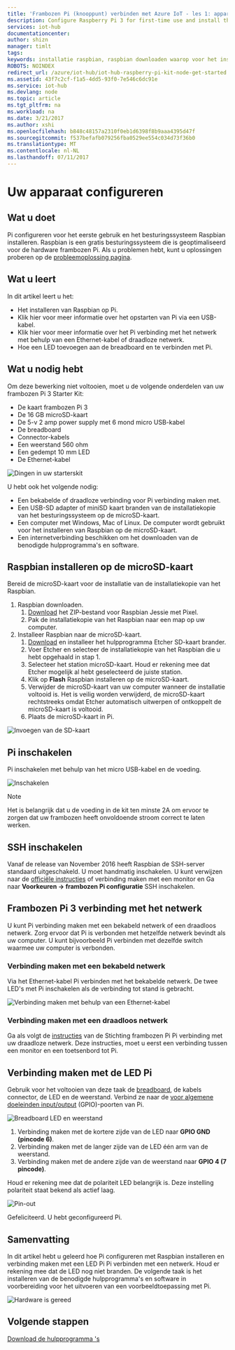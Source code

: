 ```yaml
---
title: 'Frambozen Pi (knooppunt) verbinden met Azure IoT - les 1: apparaat configureren | Microsoft Docs'
description: Configure Raspberry Pi 3 for first-time use and install the Raspbian OS, a free operating system that is optimized for the Raspberry Pi hardware.
services: iot-hub
documentationcenter: 
author: shizn
manager: timlt
tags: 
keywords: installatie raspbian, raspbian downloaden waarop voor het installeren van raspbian, raspbian setup, raspberry pi installeren raspbian, raspberry pi installeren os, raspberry pi sd-kaart installeren, frambozen pi verbinding maken, verbinding maken met raspberry pi raspberry pi connectiviteit
ROBOTS: NOINDEX
redirect_url: /azure/iot-hub/iot-hub-raspberry-pi-kit-node-get-started
ms.assetid: 43f7c2cf-f1a5-4dd5-93f0-7e546c6dc91e
ms.service: iot-hub
ms.devlang: node
ms.topic: article
ms.tgt_pltfrm: na
ms.workload: na
ms.date: 3/21/2017
ms.author: xshi
ms.openlocfilehash: b848c48157a2310f0eb1d6398f8b9aaa4395d47f
ms.sourcegitcommit: f537befafb079256fba0529ee554c034d73f36b0
ms.translationtype: MT
ms.contentlocale: nl-NL
ms.lasthandoff: 07/11/2017
---
```

# <a name="configure-your-device"></a>Uw apparaat configureren
## <a name="what-you-will-do"></a>Wat u doet
Pi configureren voor het eerste gebruik en het besturingssysteem Raspbian installeren. Raspbian is een gratis besturingssysteem die is geoptimaliseerd voor de hardware frambozen Pi. Als u problemen hebt, kunt u oplossingen proberen op de [probleemoplossing pagina](iot-hub-raspberry-pi-kit-node-troubleshooting.md).

## <a name="what-you-will-learn"></a>Wat u leert
In dit artikel leert u het:

* Het installeren van Raspbian op Pi.
* Klik hier voor meer informatie over het opstarten van Pi via een USB-kabel.
* Klik hier voor meer informatie over het Pi verbinding met het netwerk met behulp van een Ethernet-kabel of draadloze netwerk.
* Hoe een LED toevoegen aan de breadboard en te verbinden met Pi.

## <a name="what-you-will-need"></a>Wat u nodig hebt
Om deze bewerking niet voltooien, moet u de volgende onderdelen van uw frambozen Pi 3 Starter Kit:

* De kaart frambozen Pi 3
* De 16 GB microSD-kaart
* De 5-v 2 amp power supply met 6 mond micro USB-kabel
* De breadboard
* Connector-kabels
* Een weerstand 560 ohm
* Een gedempt 10 mm LED
* De Ethernet-kabel

![Dingen in uw starterskit](media/iot-hub-raspberry-pi-lessons/lesson1/starter_kit.jpg)

U hebt ook het volgende nodig:

* Een bekabelde of draadloze verbinding voor Pi verbinding maken met.
* Een USB-SD adapter of miniSD kaart branden van de installatiekopie van het besturingssysteem op de microSD-kaart.
* Een computer met Windows, Mac of Linux. De computer wordt gebruikt voor het installeren van Raspbian op de microSD-kaart.
* Een internetverbinding beschikken om het downloaden van de benodigde hulpprogramma's en software.

## <a name="install-raspbian-on-the-microsd-card"></a>Raspbian installeren op de microSD-kaart
Bereid de microSD-kaart voor de installatie van de installatiekopie van het Raspbian.

1. Raspbian downloaden.
   1. [Download](https://www.raspberrypi.org/downloads/raspbian/) het ZIP-bestand voor Raspbian Jessie met Pixel.
   2. Pak de installatiekopie van het Raspbian naar een map op uw computer.
2. Installeer Raspbian naar de microSD-kaart.
   1. [Download](https://www.etcher.io) en installeer het hulpprogramma Etcher SD-kaart brander.
   2. Voer Etcher en selecteer de installatiekopie van het Raspbian die u hebt opgehaald in stap 1.
   3. Selecteer het station microSD-kaart.
      Houd er rekening mee dat Etcher mogelijk al hebt geselecteerd de juiste station.
   4. Klik op **Flash** Raspbian installeren op de microSD-kaart.
   5. Verwijder de microSD-kaart van uw computer wanneer de installatie voltooid is.
      Het is veilig worden verwijderd, de microSD-kaart rechtstreeks omdat Etcher automatisch uitwerpen of ontkoppelt de microSD-kaart is voltooid.
   6. Plaats de microSD-kaart in Pi.

![Invoegen van de SD-kaart](media/iot-hub-raspberry-pi-lessons/lesson1/insert_sdcard.jpg)

## <a name="turn-on-pi"></a>Pi inschakelen
Pi inschakelen met behulp van het micro USB-kabel en de voeding.

![Inschakelen](media/iot-hub-raspberry-pi-lessons/lesson1/micro_usb_power_on.jpg)

> [!NOTE]
> Het is belangrijk dat u de voeding in de kit ten minste 2A om ervoor te zorgen dat uw frambozen heeft onvoldoende stroom correct te laten werken.

## <a name="enable-ssh"></a>SSH inschakelen
Vanaf de release van November 2016 heeft Raspbian de SSH-server standaard uitgeschakeld. U moet handmatig inschakelen. U kunt verwijzen naar de [officiële instructies](https://www.raspberrypi.org/documentation/remote-access/ssh/) of verbinding maken met een monitor en Ga naar **Voorkeuren -> frambozen Pi configuratie** SSH inschakelen.

## <a name="connect-raspberry-pi-3-to-the-network"></a>Frambozen Pi 3 verbinding met het netwerk
U kunt Pi verbinding maken met een bekabeld netwerk of een draadloos netwerk. Zorg ervoor dat Pi is verbonden met hetzelfde netwerk bevindt als uw computer. U kunt bijvoorbeeld Pi verbinden met dezelfde switch waarmee uw computer is verbonden.

### <a name="connect-to-a-wired-network"></a>Verbinding maken met een bekabeld netwerk
Via het Ethernet-kabel Pi verbinden met het bekabelde netwerk. De twee LED's met Pi inschakelen als de verbinding tot stand is gebracht.

![Verbinding maken met behulp van een Ethernet-kabel](media/iot-hub-raspberry-pi-lessons/lesson1/connect_ethernet.jpg)

### <a name="connect-to-a-wireless-network"></a>Verbinding maken met een draadloos netwerk
Ga als volgt de [instructies](https://www.raspberrypi.org/learning/software-guide/wifi/) van de Stichting frambozen Pi Pi verbinding met uw draadloze netwerk. Deze instructies, moet u eerst een verbinding tussen een monitor en een toetsenbord tot Pi.

## <a name="connect-the-led-to-pi"></a>Verbinding maken met de LED Pi
Gebruik voor het voltooien van deze taak de [breadboard](https://learn.sparkfun.com/tutorials/how-to-use-a-breadboard), de kabels connector, de LED en de weerstand. Verbind ze naar de [voor algemene doeleinden input/output](https://www.raspberrypi.org/documentation/usage/gpio/) (GPIO)-poorten van Pi.

![Breadboard LED en weerstand](media/iot-hub-raspberry-pi-lessons/lesson1/breadboard_led_resistor.jpg)

1. Verbinding maken met de kortere zijde van de LED naar **GPIO GND (pincode 6)**.
2. Verbinding maken met de langer zijde van de LED één arm van de weerstand.
3. Verbinding maken met de andere zijde van de weerstand naar **GPIO 4 (7 pincode)**.

Houd er rekening mee dat de polariteit LED belangrijk is. Deze instelling polariteit staat bekend als actief laag.

![Pin-out](media/iot-hub-raspberry-pi-lessons/lesson1/pinout_breadboard.png)

Gefeliciteerd. U hebt geconfigureerd Pi.

## <a name="summary"></a>Samenvatting
In dit artikel hebt u geleerd hoe Pi configureren met Raspbian installeren en verbinding maken met een LED Pi Pi verbinden met een netwerk. Houd er rekening mee dat de LED nog niet branden. De volgende taak is het installeren van de benodigde hulpprogramma's en software in voorbereiding voor het uitvoeren van een voorbeeldtoepassing met Pi.

![Hardware is gereed](media/iot-hub-raspberry-pi-lessons/lesson1/hardware_ready.jpg)

## <a name="next-steps"></a>Volgende stappen
[Download de hulpprogramma 's](iot-hub-raspberry-pi-kit-node-lesson1-get-the-tools-win32.md)

